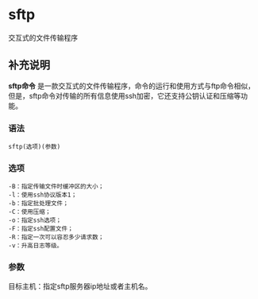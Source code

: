 sftp
===

交互式的文件传输程序

## 补充说明

**sftp命令** 是一款交互式的文件传输程序，命令的运行和使用方式与ftp命令相似，但是，sftp命令对传输的所有信息使用ssh加密，它还支持公钥认证和压缩等功能。

### 语法  

```
sftp(选项)(参数)
```

### 选项  

```
-B：指定传输文件时缓冲区的大小；
-l：使用ssh协议版本1；
-b：指定批处理文件；
-C：使用压缩；
-o：指定ssh选项；
-F：指定ssh配置文件；
-R：指定一次可以容忍多少请求数；
-v：升高日志等级。
```

### 参数  

目标主机：指定sftp服务器ip地址或者主机名。


<!-- Linux命令行搜索引擎：https://jaywcjlove.github.io/linux-command/ -->